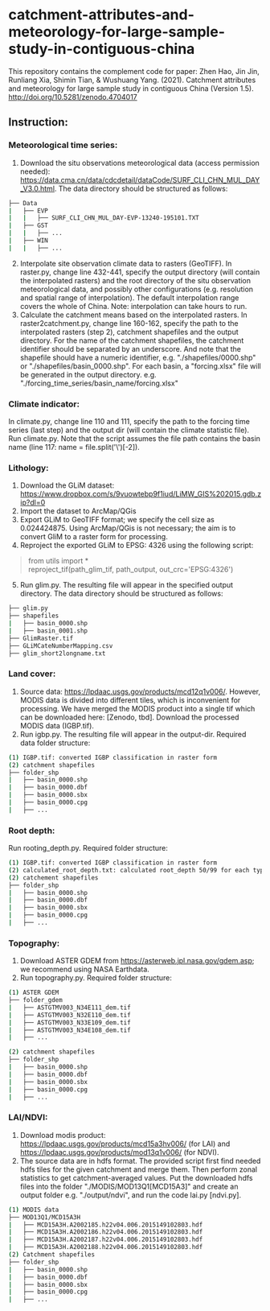 # catchment-attributes-and-meteorology-for-large-sample-study-in-contiguous-china
This repository contains the complement code for paper: Zhen Hao, Jin Jin, Runliang Xia, Shimin Tian, &amp; Wushuang Yang. (2021). Catchment attributes and meteorology for large sample study in contiguous China (Version 1.5). http://doi.org/10.5281/zenodo.4704017

## Instruction:
### Meteorological time series:

1. Download the situ observations meteorological data (access permission needed): https://data.cma.cn/data/cdcdetail/dataCode/SURF_CLI_CHN_MUL_DAY_V3.0.html. The data directory should be structured as follows:
```bash
├── Data  
|   ├── EVP  
|   |   ├── SURF_CLI_CHN_MUL_DAY-EVP-13240-195101.TXT  
|   ├── GST  
|   |   ├── ...  
|   ├── WIN  
|   |   ├── ...  
```
2. Interpolate site observation climate data to rasters (GeoTIFF). In raster.py, change line 432-441, specify the output directory (will contain the interpolated rasters) and the root directory of the situ observation meteorological data, and possibly other configurations (e.g. resolution and spatial range of interpolation). The default interpolation range covers the whole of China. Note: interpolation can take hours to run.
3. Calculate the catchment means based on the interpolated rasters. In raster2catchment.py, change line 160-162, specify the path to the interpolated rasters (step 2), catchment shapefiles and the output directory. For the name of the catchment shapefiles, the catchment identifier should be separated by an underscore. And note that the shapefile should have a numeric identifier, e.g. "./shapefiles/0000.shp" or "./shapefiles/basin_0000.shp". For each basin, a "forcing.xlsx" file will be generated in the output directory.  e.g. "./forcing_time_series/basin_name/forcing.xlsx"

### Climate indicator:
In climate.py, change line 110 and 111, specify the path to the forcing time series (last step) and the output dir (will contain the climate statistic file). Run climate.py. 
Note that the script assumes the file path contains the basin name (line 117: name = file.split('\\')[-2]).

### Lithology:
1. Download the GLiM dataset: https://www.dropbox.com/s/9vuowtebp9f1iud/LiMW_GIS%202015.gdb.zip?dl=0
2. Import the dataset to ArcMap/QGis
3. Export GLiM to GeoTIFF format; we specify the cell size as 0.024424875. Using ArcMap/QGis is not necessary; the aim is to convert GliM to a raster form for processing.
4. Reproject the exported GLiM to EPSG: 4326 using the following script:

> from utils import * <br>
> reproject_tif(path_glim_tif, path_output, out_crc='EPSG:4326') <br>

5. Run glim.py. The resulting file will appear in the specified output directory. The data directory should be structured as follows:

```bash
├── glim.py
├── shapefiles
|   ├── basin_0000.shp
|   ├── basin_0001.shp
├── GlimRaster.tif
├── GLiMCateNumberMapping.csv
├── glim_short2longname.txt
```

### Land cover:
1. Source data: https://lpdaac.usgs.gov/products/mcd12q1v006/. However, MODIS data is divided into different tiles, which is inconvenient for processing. We have merged the MODIS product into a single tif which can be downloaded here: [Zenodo, tbd]. Download the processed MODIS data (IGBP.tif).
2. Run igbp.py. The resulting file will appear in the output-dir. Required data folder structure:
```bash
(1) IGBP.tif: converted IGBP classification in raster form
(2) catchment shapefiles
├── folder_shp
|   ├── basin_0000.shp
|   ├── basin_0000.dbf
|   ├── basin_0000.sbx
|   ├── basin_0000.cpg
|   ├── ...
```

### Root depth:
Run rooting_depth.py. Required folder structure:
```bash
(1) IGBP.tif: converted IGBP classification in raster form
(2) calculated_root_depth.txt: calculated root_depth 50/99 for each type of land cover based on Eq. (2) and Table 2 in (Zeng 2001)
(2) catchement shapefiles
├── folder_shp
|   ├── basin_0000.shp
|   ├── basin_0000.dbf
|   ├── basin_0000.sbx
|   ├── basin_0000.cpg
|   ├── ...
```

### Topography:
1. Download ASTER GDEM from https://asterweb.jpl.nasa.gov/gdem.asp; we recommend using NASA Earthdata. 
2. Run topography.py. Required folder structure:
```bash
(1) ASTER GDEM
├── folder_gdem
|   ├── ASTGTMV003_N34E111_dem.tif
|   ├── ASTGTMV003_N32E110_dem.tif
|   ├── ASTGTMV003_N33E109_dem.tif
|   ├── ASTGTMV003_N34E108_dem.tif
|   ├── ...

(2) catchment shapefiles
├── folder_shp
|   ├── basin_0000.shp
|   ├── basin_0000.dbf
|   ├── basin_0000.sbx
|   ├── basin_0000.cpg
|   ├── ...
```

### LAI/NDVI:

1. Download modis product: https://lpdaac.usgs.gov/products/mcd15a3hv006/ (for LAI) and https://lpdaac.usgs.gov/products/mod13q1v006/ (for NDVI). 
2. The source data are in hdfs format. The provided script first find needed hdfs tiles for the given catchment and merge them. Then perform zonal statistics to get catchment-averaged values. Put the downloaded hdfs files into the folder "./MODIS/MOD13Q1[MCD15A3]" and create an output folder e.g. "./output/ndvi", and run the code lai.py [ndvi.py].
```bash
(1) MODIS data
├── MOD13Q1/MCD15A3H
|   ├── MCD15A3H.A2002185.h22v04.006.2015149102803.hdf
|   ├── MCD15A3H.A2002186.h22v04.006.2015149102803.hdf
|   ├── MCD15A3H.A2002187.h22v04.006.2015149102803.hdf
|   ├── MCD15A3H.A2002188.h22v04.006.2015149102803.hdf
(2) Catchment shapefiles
├── folder_shp
|   ├── basin_0000.shp
|   ├── basin_0000.dbf
|   ├── basin_0000.sbx
|   ├── basin_0000.cpg
|   ├── ...
```


